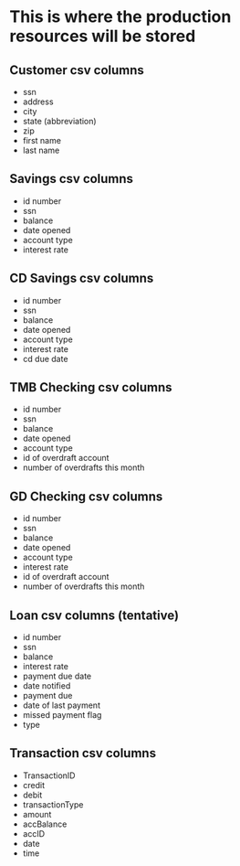 # This is where the production resources will be stored

## Customer csv columns

- ssn
- address
- city
- state (abbreviation)
- zip
- first name
- last name

## Savings csv columns

- id number
- ssn
- balance
- date opened
- account type
- interest rate

## CD Savings csv columns

- id number
- ssn
- balance
- date opened
- account type
- interest rate
- cd due date

## TMB Checking csv columns

- id number
- ssn
- balance
- date opened
- account type
- id of overdraft account
- number of overdrafts this month

## GD Checking csv columns

- id number
- ssn
- balance
- date opened
- account type
- interest rate
- id of overdraft account
- number of overdrafts this month

## Loan csv columns (tentative)

- id number
- ssn
- balance
- interest rate
- payment due date
- date notified
- payment due
- date of last payment
- missed payment flag
- type

## Transaction csv columns

- TransactionID
- credit
- debit
- transactionType
- amount
- accBalance
- accID
- date
- time